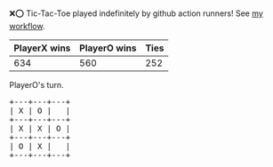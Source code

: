 :x::o: Tic-Tac-Toe played indefinitely by github action runners! See [my workflow](.github/workflows/play.yaml).

|PlayerX wins|PlayerO wins|Ties|
|-|-|-|
|634|560|252|

PlayerO's turn.

<pre>
+---+---+---+
| X | O |   |
+---+---+---+
| X | X | O |
+---+---+---+
| O | X |   |
+---+---+---+
</pre>